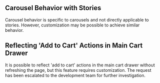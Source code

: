 ## Carousel Behavior with Stories

Carousel behavior is specific to carousels and not directly applicable to stories. However, customization may be possible to achieve similar behavior.

## Reflecting 'Add to Cart' Actions in Main Cart Drawer

It is possible to reflect 'add to cart' actions in the main cart drawer without refreshing the page, but this feature requires customization. The request has been escalated to the development team for further investigation.